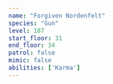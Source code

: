 ```yaml
---
name: "Forgiven Nordenfelt"
species: "Gun"
level: 107
start_floor: 31
end_floor: 34
patrol: false
mimic: false
abilities: ['Karma']
---
```

